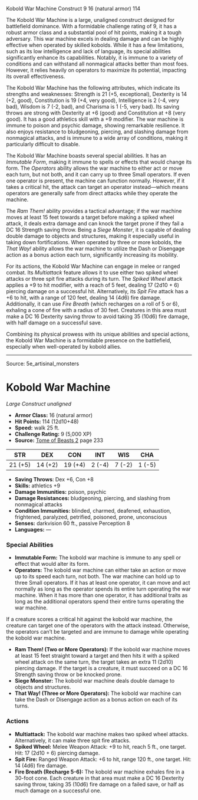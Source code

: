 <MonsterName/>Kobold War Machine</MonsterName>
<CreatureType/>Construct</CreatureType>
<CR/>9</CR>
<AC/>16 (natural armor)</AC>
<HP/>114</HP>
<summary>The Kobold War Machine is a large, unaligned construct designed for battlefield dominance. With a formidable challenge rating of 9, it has a robust armor class and a substantial pool of hit points, making it a tough adversary. This war machine excels in dealing damage and can be highly effective when operated by skilled kobolds. While it has a few limitations, such as its low intelligence and lack of language, its special abilities significantly enhance its capabilities. Notably, it is immune to a variety of conditions and can withstand all nonmagical attacks better than most foes. However, it relies heavily on operators to maximize its potential, impacting its overall effectiveness.</summary>

<detail>

The Kobold War Machine has the following attributes, which indicate its strengths and weaknesses: Strength is 21 (+5, exceptional), Dexterity is 14 (+2, good), Constitution is 19 (+4, very good), Intelligence is 2 (-4, very bad), Wisdom is 7 (-2, bad), and Charisma is 1 (-5, very bad). Its saving throws are strong with Dexterity at +6 (good) and Constitution at +8 (very good). It has a good athletics skill with a +9 modifier. The war machine is immune to poison and psychic damage, showing remarkable resilience. It also enjoys resistance to bludgeoning, piercing, and slashing damage from nonmagical attacks, and is immune to a wide array of conditions, making it particularly difficult to disable.

The Kobold War Machine boasts several special abilities. It has an *Immutable Form*, making it immune to spells or effects that would change its form. The *Operators* ability allows the war machine to either act or move each turn, but not both, and it can carry up to three Small operators. If even one operator is present, the machine can function normally. However, if it takes a critical hit, the attack can target an operator instead—which means operators are generally safe from direct attacks while they operate the machine. 

The *Ram Them!* ability provides a tactical advantage; if the war machine moves at least 15 feet towards a target before making a spiked wheel attack, it deals extra damage and can knock the target prone if they fail a DC 16 Strength saving throw. Being a *Siege Monster*, it is capable of dealing double damage to objects and structures, making it especially useful in taking down fortifications. When operated by three or more kobolds, the *That Way!* ability allows the war machine to utilize the Dash or Disengage action as a bonus action each turn, significantly increasing its mobility.

For its actions, the Kobold War Machine can engage in melee or ranged combat. Its *Multiattack* feature allows it to use either two spiked wheel attacks or three spit fire attacks during its turn. The *Spiked Wheel* attack applies a +9 to hit modifier, with a reach of 5 feet, dealing 17 (2d10 + 6) piercing damage on a successful hit. Alternatively, its *Spit Fire* attack has a +6 to hit, with a range of 120 feet, dealing 14 (4d6) fire damage. Additionally, it can use *Fire Breath* (which recharges on a roll of 5 or 6), exhaling a cone of fire with a radius of 30 feet. Creatures in this area must make a DC 16 Dexterity saving throw to avoid taking 35 (10d6) fire damage, with half damage on a successful save. 

Combining its physical prowess with its unique abilities and special actions, the Kobold War Machine is a formidable presence on the battlefield, especially when well-operated by kobold allies.</detail>



---

Source: 5e_artisinal_monsters

# Kobold War Machine

*Large* *Construct* *unaligned*

- **Armor Class:** 16 (natural armor)
- **Hit Points:** 114 (12d10+48)
- **Speed:** walk 25 ft.
- **Challenge Rating:** 9 (5,000 XP)
- **Source:** [Tome of Beasts 2](https://koboldpress.com/kpstore/product/tome-of-beasts-2-for-5th-edition) page 233

| STR | DEX | CON | INT | WIS | CHA |
| --- | --- | --- | --- | --- | --- |
| 21 (+5) | 14 (+2) | 19 (+4) | 2 (-4) | 7 (-2) | 1 (-5) |

- **Saving Throws**: Dex +6, Con +8
- **Skills:** athletics +9
- **Damage Immunities:** poison, psychic
- **Damage Resistances:** bludgeoning, piercing, and slashing from nonmagical attacks
- **Condition Immunities:** blinded, charmed, deafened, exhaustion, frightened, paralyzed, petrified, poisoned, prone, unconscious
- **Senses:** darkvision 60 ft., passive Perception 8
- **Languages:** —

### Special Abilities

- **Immutable Form:** The kobold war machine is immune to any spell or effect that would alter its form.
- **Operators:** The kobold war machine can either take an action or move up to its speed each turn, not both. The war machine can hold up to three Small operators. If it has at least one operator, it can move and act normally as long as the operator spends its entire turn operating the war machine. When it has more than one operator, it has additional traits as long as the additional operators spend their entire turns operating the war machine.

If a creature scores a critical hit against the kobold war machine, the creature can target one of the operators with the attack instead. Otherwise, the operators can’t be targeted and are immune to damage while operating the kobold war machine.
- **Ram Them! (Two or More Operators):** If the kobold war machine moves at least 15 feet straight toward a target and then hits it with a spiked wheel attack on the same turn, the target takes an extra 11 (2d10) piercing damage. If the target is a creature, it must succeed on a DC 16 Strength saving throw or be knocked prone.
- **Siege Monster:** The kobold war machine deals double damage to objects and structures.
- **That Way! (Three or More Operators):** The kobold war machine can take the Dash or Disengage action as a bonus action on each of its turns.

### Actions

- **Multiattack:** The kobold war machine makes two spiked wheel attacks. Alternatively, it can make three spit fire attacks.
- **Spiked Wheel:** Melee Weapon Attack: +9 to hit, reach 5 ft., one target. Hit: 17 (2d10 + 6) piercing damage.
- **Spit Fire:** Ranged Weapon Attack: +6 to hit, range 120 ft., one target. Hit: 14 (4d6) fire damage.
- **Fire Breath (Recharge 5-6):** The kobold war machine exhales fire in a 30-foot cone. Each creature in that area must make a DC 16 Dexterity saving throw, taking 35 (10d6) fire damage on a failed save, or half as much damage on a successful one.




